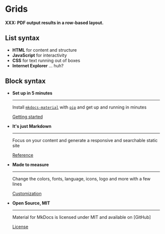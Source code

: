 # Grids

**XXX: PDF output results in a row-based layout.**

## List syntax

<div class="grid cards" markdown>

- __HTML__ for content and structure
- __JavaScript__ for interactivity
- __CSS__ for text running out of boxes
- __Internet Explorer__ ... huh?

</div>

## Block syntax

<div class="grid cards" markdown>

-   __Set up in 5 minutes__

    ---

    Install [`mkdocs-material`](#) with [`pip`](#) and get up
    and running in minutes

    [Getting started](#)

-   __It's just Markdown__

    ---

    Focus on your content and generate a responsive and searchable static site

    [Reference](#)

-   __Made to measure__

    ---

    Change the colors, fonts, language, icons, logo and more with a few lines

    [Customization](#)

-   __Open Source, MIT__

    ---

    Material for MkDocs is licensed under MIT and available on [GitHub]

    [License](#)

</div>
